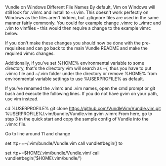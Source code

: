 Vundle on Windows
Different File Names
By default, Vim on Windows will still look for .vimrc and install to ~/.vim. This doesn't work perfectly on Windows as the files aren't hidden, but .gitignore files are used in the same manner fairly commonly. You could for example change .vimrc to _vimrc and .vim to vimfiles - this would then require a change to the example vimrc below.

If you don't make these changes you should now be done with the pre-requisites and can go back to the main Vundle README and make the required vimrc changes.

Additionally, if you've set %HOME% environmental variable to some directory, that's the directory vim will search as ~/, thus you have to put .vimrc file and ~/.vim folder under the directory or remove %HOME% from environmental variable settings to use %USERPROFILE% as default.

If you've renamed the .vimrc and .vim names, open the cmd prompt or git bash and execute the following lines. If you do not have gvim on your path, use vim instead.

cd %USERPROFILE%
git clone https://github.com/VundleVim/Vundle.vim.git %USERPROFILE%/.vim/bundle/Vundle.vim
gvim .vimrc
From here, go to step 3 in the quick start and copy the sample config of Vundle into the .vimrc file.

Go to line around 11 and change

set rtp+=~/.vim/bundle/Vundle.vim
call vundle#begin()
to

set rtp+=$HOME/.vim/bundle/Vundle.vim/
call vundle#begin('$HOME/.vim/bundle/')